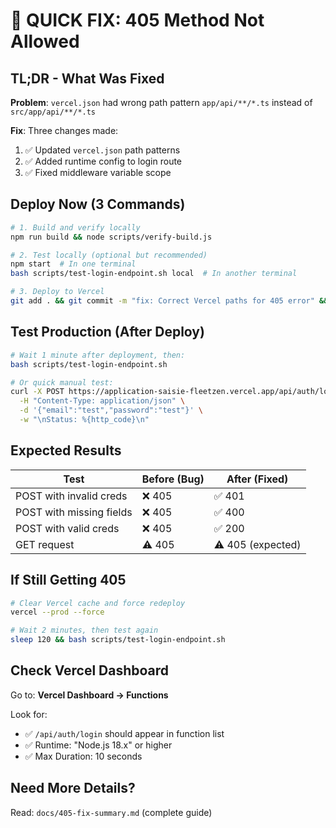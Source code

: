 # 🚨 QUICK FIX: 405 Method Not Allowed

## TL;DR - What Was Fixed

**Problem**: `vercel.json` had wrong path pattern `app/api/**/*.ts` instead of `src/app/api/**/*.ts`

**Fix**: Three changes made:
1. ✅ Updated `vercel.json` path patterns
2. ✅ Added runtime config to login route
3. ✅ Fixed middleware variable scope

## Deploy Now (3 Commands)

```bash
# 1. Build and verify locally
npm run build && node scripts/verify-build.js

# 2. Test locally (optional but recommended)
npm start  # In one terminal
bash scripts/test-login-endpoint.sh local  # In another terminal

# 3. Deploy to Vercel
git add . && git commit -m "fix: Correct Vercel paths for 405 error" && git push
```

## Test Production (After Deploy)

```bash
# Wait 1 minute after deployment, then:
bash scripts/test-login-endpoint.sh

# Or quick manual test:
curl -X POST https://application-saisie-fleetzen.vercel.app/api/auth/login \
  -H "Content-Type: application/json" \
  -d '{"email":"test","password":"test"}' \
  -w "\nStatus: %{http_code}\n"
```

## Expected Results

| Test | Before (Bug) | After (Fixed) |
|------|--------------|---------------|
| POST with invalid creds | ❌ 405 | ✅ 401 |
| POST with missing fields | ❌ 405 | ✅ 400 |
| POST with valid creds | ❌ 405 | ✅ 200 |
| GET request | ⚠️ 405 | ⚠️ 405 (expected) |

## If Still Getting 405

```bash
# Clear Vercel cache and force redeploy
vercel --prod --force

# Wait 2 minutes, then test again
sleep 120 && bash scripts/test-login-endpoint.sh
```

## Check Vercel Dashboard

Go to: **Vercel Dashboard → Functions**

Look for:
- ✅ `/api/auth/login` should appear in function list
- ✅ Runtime: "Node.js 18.x" or higher
- ✅ Max Duration: 10 seconds

## Need More Details?

Read: `docs/405-fix-summary.md` (complete guide)
